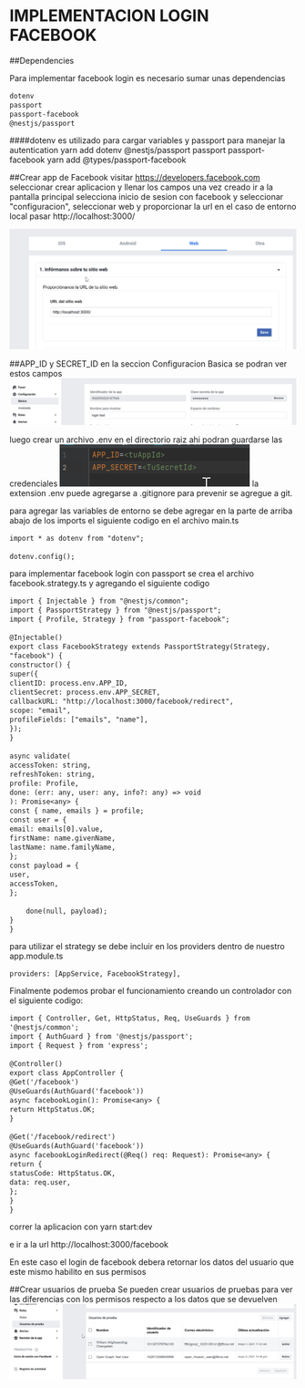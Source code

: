 # IMPLEMENTACION LOGIN FACEBOOK

##Dependencies 

Para implementar facebook login es necesario sumar unas dependencias

    dotenv
    passport
    passport-facebook
    @nestjs/passport

####dotenv es utilizado para cargar variables y passport para manejar la autentication
yarn add dotenv @nestjs/passport passport passport-facebook
yarn add @types/passport-facebook

##Crear app de Facebook
visitar https://developers.facebook.com seleccionar crear aplicacion y llenar los campos una vez creado ir
a la pantalla principal selecciona inicio de sesion con facebook y seleccionar "configuracion", seleccionar web y
proporcionar la url en el caso de entorno local pasar http://localhost:3000/

![screen1.png](screen1.png)

##APP_ID y SECRET_ID
en la seccion Configuracion Basica se podran ver estos campos
![screen2.png](screen2.png)

luego crear un archivo .env en el directorio raiz ahi podran guardarse las credenciales
![env.png](env.png)
la extension .env puede agregarse a .gitignore para prevenir se agregue a git.

para agregar las variables de entorno se debe agregar en la parte de arriba abajo de los imports el siguiente codigo en el archivo main.ts

    import * as dotenv from "dotenv";

    dotenv.config();

para implementar facebook login con passport se crea el archivo facebook.strategy.ts y agregando el siguiente codigo

    import { Injectable } from "@nestjs/common";
    import { PassportStrategy } from "@nestjs/passport";
    import { Profile, Strategy } from "passport-facebook";
    
    @Injectable()
    export class FacebookStrategy extends PassportStrategy(Strategy, "facebook") {
    constructor() {
    super({
    clientID: process.env.APP_ID,
    clientSecret: process.env.APP_SECRET,
    callbackURL: "http://localhost:3000/facebook/redirect",
    scope: "email",
    profileFields: ["emails", "name"],
    });
    }
    
    async validate(
    accessToken: string,
    refreshToken: string,
    profile: Profile,
    done: (err: any, user: any, info?: any) => void
    ): Promise<any> {
    const { name, emails } = profile;
    const user = {
    email: emails[0].value,
    firstName: name.givenName,
    lastName: name.familyName,
    };
    const payload = {
    user,
    accessToken,
    };
    
        done(null, payload);
    }
    }

para utilizar el strategy se debe incluir en los providers dentro de nuestro app.module.ts

    providers: [AppService, FacebookStrategy],

Finalmente podemos probar el funcionamiento creando un controlador con el siguiente codigo:

    import { Controller, Get, HttpStatus, Req, UseGuards } from '@nestjs/common';
    import { AuthGuard } from '@nestjs/passport';
    import { Request } from 'express';
    
    @Controller()
    export class AppController {
    @Get('/facebook')
    @UseGuards(AuthGuard('facebook'))
    async facebookLogin(): Promise<any> {
    return HttpStatus.OK;
    }
    
    @Get('/facebook/redirect')
    @UseGuards(AuthGuard('facebook'))
    async facebookLoginRedirect(@Req() req: Request): Promise<any> {
    return {
    statusCode: HttpStatus.OK,
    data: req.user,
    };
    }
    }

correr la aplicacion con yarn start:dev

e ir a la url http://localhost:3000/facebook

En este caso el login de facebook debera retornar los datos del usuario que este mismo habilito en sus permisos


##Crear usuarios de prueba
Se pueden crear usuarios de pruebas para ver las diferencias con los permisos respecto a los datos que se devuelven
![usuario_prueba.png](usuario_prueba.png)

